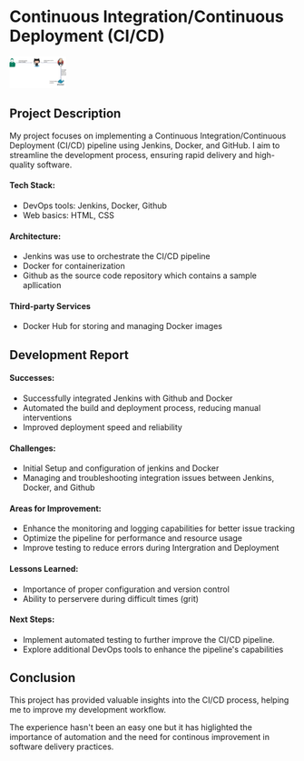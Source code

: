 <h1>Continuous Integration/Continuous Deployment (CI/CD)</h1>
<img src="./assets/jenkins.png" style="width: 100px;">
<h2>Project Description</h2>
<p>My project focuses on implementing a Continuous Integration/Continuous Deployment (CI/CD) pipeline using Jenkins, Docker, and GitHub. I aim to streamline the development process, ensuring rapid delivery and high-quality software.</p>

<h4>Tech Stack:</h4>
<ul>
  <li>DevOps tools: Jenkins, Docker, Github</li>
  <li>Web basics: HTML, CSS</li>
</ul>

<h4>Architecture:</h4>
<ul>
  <li>Jenkins was use to orchestrate the CI/CD pipeline</li>
  <li>Docker for containerization</li>
  <li>Github as the source code repository which contains a sample apllication</li>
</ul>

<h4>Third-party Services</h4>
<ul>
  <li>Docker Hub for storing and managing Docker images</li>
</ul>

<h2>Development Report</h2>
<h4>Successes:</h4>
<ul>
  <li>Successfully integrated Jenkins with Github and Docker</li>
  <li>Automated the build and deployment process, reducing manual interventions</li>
  <li>Improved deployment speed and reliability</li>
</ul>

<h4>Challenges:</h4>
<ul>
  <li>Initial Setup and configuration of jenkins and Docker</li>
  <li>Managing and troubleshooting integration issues between Jenkins, Docker, and Github</li>
</ul>

<h4>Areas for Improvement:</h4>
<ul>
  <li>Enhance the monitoring and logging capabilities for better issue tracking</li>
  <li>Optimize the pipeline for performance and resource usage</li>
  <li>Improve testing to reduce errors during Intergration and Deployment</li>
</ul>

<h4>Lessons Learned:</h4>
<ul>
  <li>Importance of proper configuration and version control</li>
  <li>Ability to perservere during difficult times (grit)</li>
</ul>

<h4>Next Steps:</h4>
<ul>
  <li>Implement automated testing to further improve the CI/CD pipeline.</li>
  <li>Explore additional DevOps tools to enhance the pipeline's capabilities</li>
</ul>

<h2>Conclusion</h2>
<p>This project has provided valuable insights into the CI/CD process, helping me to improve my development workflow.
</p>
<p>The experience hasn't been an easy one but it has higlighted the importance of automation and the need for continous improvement in software delivery practices.</p>
